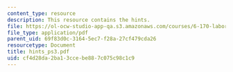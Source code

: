 ```yaml
---
content_type: resource
description: This resource contains the hints.
file: https://ol-ocw-studio-app-qa.s3.amazonaws.com/courses/6-170-laboratory-in-software-engineering-fall-2005/cf4d28da2ba13ccebe887c075c98c1c9_hints_ps3.pdf
file_type: application/pdf
parent_uid: 69f83d0c-3164-5ec7-f28a-27cf479cda26
resourcetype: Document
title: hints_ps3.pdf
uid: cf4d28da-2ba1-3cce-be88-7c075c98c1c9
---
```

